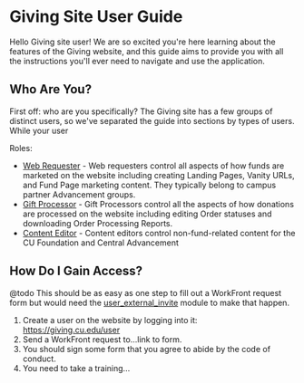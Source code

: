# Giving Site User Guide

Hello Giving site user! We are so excited you're here learning about the features of the Giving website, and this 
guide aims to provide you with all the instructions you'll ever need to navigate and use the application.

## Who Are You?

First off: who are you specifically? The Giving site has a few groups of distinct users, so we've separated the guide
into sections by types of users. While your user 

Roles:
- [Web Requester](/web_requester/README.md) - Web requesters control all aspects of how funds are 
  marketed on the website including creating Landing Pages, Vanity URLs, and Fund Page marketing content. They 
  typically belong to campus partner Advancement groups. 
- [Gift Processor](/gift_processor/README.md) - Gift Processors control all the aspects of how donations are 
  processed on the website including editing Order statuses and downloading Order Processing Reports.
- [Content Editor]() - Content editors control non-fund-related content for the CU Foundation and Central Advancement

## How Do I Gain Access?

@todo This should be as easy as one step to fill out a WorkFront request form but would need the 
[user_external_invite](https://www.drupal.org/project/user_external_invite) module to make that happen.

1. Create a user on the website by logging into it: https://giving.cu.edu/user
2. Send a WorkFront request to...link to form.
3. You should sign some form that you agree to abide by the code of conduct.
4. You need to take a training...
